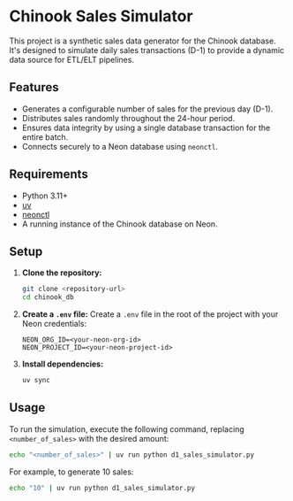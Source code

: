 # Chinook Sales Simulator

This project is a synthetic sales data generator for the Chinook database. It's designed to simulate daily sales transactions (D-1) to provide a dynamic data source for ETL/ELT pipelines.

## Features

*   Generates a configurable number of sales for the previous day (D-1).
*   Distributes sales randomly throughout the 24-hour period.
*   Ensures data integrity by using a single database transaction for the entire batch.
*   Connects securely to a Neon database using `neonctl`.

## Requirements

*   Python 3.11+
*   [uv](https://github.com/astral-sh/uv)
*   [neonctl](https://neon.tech/docs/reference/cli)
*   A running instance of the Chinook database on Neon.

## Setup

1.  **Clone the repository:**
    ```bash
    git clone <repository-url>
    cd chinook_db
    ```

2.  **Create a `.env` file:**
    Create a `.env` file in the root of the project with your Neon credentials:
    ```
    NEON_ORG_ID=<your-neon-org-id>
    NEON_PROJECT_ID=<your-neon-project-id>
    ```

3.  **Install dependencies:**
    ```bash
    uv sync
    ```

## Usage

To run the simulation, execute the following command, replacing `<number_of_sales>` with the desired amount:

```bash
echo "<number_of_sales>" | uv run python d1_sales_simulator.py
```

For example, to generate 10 sales:

```bash
echo "10" | uv run python d1_sales_simulator.py
```
